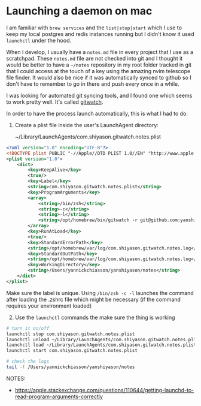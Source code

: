 # Launching a daemon on mac

I am familiar with `brew services` and the `list|stop|start` which I use to
keep my local postgres and redis instances running but I didn't know it used
`launchctl` under the hood.

When I develop, I usually have a `notes.md` file in every project that I use
as a scratchpad. These `notes.md` file are not checked into git and I thought
it would be better to have a `~/notes` repository in my root folder tracked in
git that I could access at the touch of a key using the amazing nvim telescope
file finder. It would also be nice if it was automatically synced to github so
I don't have to remember to go in there and push every once in a while.

I was looking for automated git syncing tools, and I found one which seems to
work pretty well. It's called [gitwatch](https://github.com/gitwatch/gitwatch).

In order to have the process launch automatically, this is what I had to do:

1. Create a plist file inside the user's LaunchAgent directory:
	
	~/Library/LaunchAgents/com.shiyason.gitwatch.notes.plist

```xml
<?xml version="1.0" encoding="UTF-8"?>
<!DOCTYPE plist PUBLIC "-//Apple//DTD PLIST 1.0//EN" "http://www.apple.com/DTDs/PropertyList-1.0.dtd">
<plist version="1.0">
	<dict>
		<key>KeepAlive</key>
		<true/>
		<key>Label</key>
		<string>com.shiyason.gitwatch.notes.plist</string>
		<key>ProgramArguments</key>
		<array>
			<string>/bin/zsh</string>
			<string>-c</string>
			<string>-l</string>
			<string>/opt/homebrew/bin/gitwatch -r git@github.com:yanshiyason/notes.git .</string>
		</array>
		<key>RunAtLoad</key>
		<true/>
		<key>StandardErrorPath</key>
		<string>/opt/homebrew/var/log/com.shiyason.gitwatch.notes.log</string>
		<key>StandardOutPath</key>
		<string>/opt/homebrew/var/log/com.shiyason.gitwatch.notes.log</string>
		<key>WorkingDirectory</key>
		<string>/Users/yannickchiasson/yanshiyason/notes</string>
	</dict>
</plist>
```

Make sure the label is unique.
Using `/bin/zsh -c -l` launches the command after loading the .zshrc file which
might be necessary (if the command requires your environment loaded)

2. Use the `launchctl` commands the make sure the thing is working

```bash
# turn it on/off
launchctl stop com.shiyason.gitwatch.notes.plist
launchctl unload ~/Library/LaunchAgents/com.shiyason.gitwatch.notes.plist
launchctl load ~/Library/LaunchAgents/com.shiyason.gitwatch.notes.plist
launchctl start com.shiyason.gitwatch.notes.plist

# check the logs
tail -f /Users/yannickchiasson/yanshiyason/notes 
```

NOTES:
- https://apple.stackexchange.com/questions/110644/getting-launchd-to-read-program-arguments-correctly

